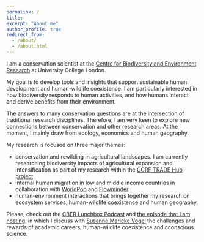 ```yaml
---
permalink: /
title: 
excerpt: "About me"
author_profile: true
redirect_from: 
  - /about/
  - /about.html
---
```


I am a conservation scientist at the [Centre for Biodiversity and Environment Research](https://www.ucl.ac.uk/biosciences/departments/genetics-evolution-and-environment/research/centre-biodiversity-and-environment-research-cber) at University College London.

My goal is to develop tools and insights that support sustainable human development and human-wildlife coexistence. I am particularly interested in how biodiversity responds to human activities, and how humans interact and derive benefits from their environment. 

The answers to many conservation questions are at the intersection of traditional research disciplines. Therefore, I am very keen to explore new connections between conservation and other research areas. At the moment, I mainly draw from ecology, economics and human geography. 

 My research is focused on three major themes: 

* conservation and rewilding in agricultural landscapes. I am currently researching biodiversity impacts of agricultural expansion and intensification as part of my research within the [GCRF TRADE Hub project](https://tradehub.earth/). 
* internal human migration in low and middle income countries in collaboration with [WorldPop](https://www.worldpop.org/) and [Flowminder](https://www.flowminder.org/). 
* human-environment interactions that brings together my research on ecosystem services, human-wildlife coexistence and human geography. 

Please, check out the [CBER Lunchbox Podcast](https://www.youtube.com/playlist?list=PLKYTvTbXFuChwnj9kVKqVl5XPZrU9P7bk) and [the episode that I am hosting](https://www.youtube.com/watch?v=VNgjymoS-Dc&list=PLKYTvTbXFuChwnj9kVKqVl5XPZrU9P7bk&index=4), in which I discuss with [Susanne Marieke Vogel](https://scholar.google.com/citations?user=0pH1knoAAAAJ&hl=en) the challenges and rewards of academic careers, human-wildlife coexistence and cconscious science. 
